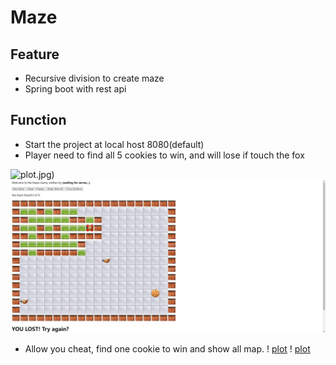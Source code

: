 # Maze

## Feature
* Recursive division to create maze
* Spring boot with rest api

## Function 
* Start the project at local host 8080(default)
* Player need to find all 5 cookies to win, and will lose if touch the fox

![plot](./maze1).jpg)
![plot](./maze3.jpg)

* Allow you cheat, find one cookie to win and show all map.
! [plot](./maze5.jpg)
! [plot](./maze4.jpg)
